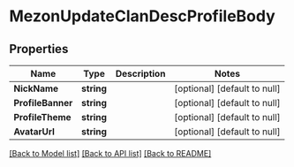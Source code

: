 # MezonUpdateClanDescProfileBody

## Properties
Name | Type | Description | Notes
------------ | ------------- | ------------- | -------------
**NickName** | **string** |  | [optional] [default to null]
**ProfileBanner** | **string** |  | [optional] [default to null]
**ProfileTheme** | **string** |  | [optional] [default to null]
**AvatarUrl** | **string** |  | [optional] [default to null]

[[Back to Model list]](../README.md#documentation-for-models) [[Back to API list]](../README.md#documentation-for-api-endpoints) [[Back to README]](../README.md)


